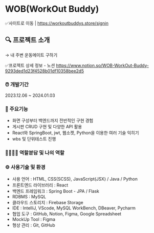
# WOB(WorkOut Buddy)
✅사이트로 이동 | https://workoutbuddys.store/signin

## 🔍 프로젝트 소개
→ 내 주변 운동메이트 구하기


✅프로젝트 상세 정보 - 노션
https://www.notion.so/WOB-WorkOut-Buddy-9293ded1d23f4528b01df10358bee2d5


### ⏰ 개발기간
2023.12.06 ~ 2024.01.03

### 📌 주요기능
- 화면 구성부터 백엔드까지 전반적인 구현 경험
- 게시판 CRUD 구현 및 다양한 API 활용
- React와 SpringBoot, jwt, 웹소켓, Python을 이용한 여러 기술 익히기
- wbs 및 단위테스트 진행

### 👨‍👩‍👧‍👦 역할분담 및 나의 역할


### ⚙️ 사용기술 및 환경

- 사용 언어 : HTML, CSS(SCSS), JavaScript(JSX) / Java / Python
- 프론트엔드 라이브러리 : React
- 백엔드 프레임워크 : Spring Boot - JPA / Flask
- RDBMS : MySQL
- 클라우드 스토리지 : Firebase Storage
- IDE : IntelliJ, VScode, MySQL WorkBench, DBeaver, Pycharm
- 협업 도구 : GitHub, Notion, Figma, Google Spreadsheet
- MockUp Tool : Figma
- 형상 관리 : Git, GitHub